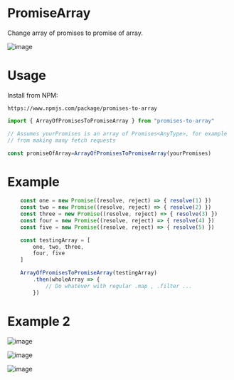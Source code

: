 # PromiseArray

Change array of promises to promise of array.

![image](https://user-images.githubusercontent.com/46705237/151892314-c92959f2-a350-4161-b8f4-02a9aff70281.png)

# Usage

Install from NPM:

```
https://www.npmjs.com/package/promises-to-array
```

```ts
import { ArrayOfPromisesToPromiseArray } from "promises-to-array"

// Assumes yourPromises is an array of Promises<AnyType>, for example
// from making many fetch requests

const promiseOfArray=ArrayOfPromisesToPromiseArray(yourPromises)
```

# Example
```ts
    const one = new Promise((resolve, reject) => { resolve(1) })
    const two = new Promise((resolve, reject) => { resolve(2) })
    const three = new Promise((resolve, reject) => { resolve(3) })
    const four = new Promise((resolve, reject) => { resolve(4) })
    const five = new Promise((resolve, reject) => { resolve(5) })

    const testingArray = [
        one, two, three,
        four, five
    ]

    ArrayOfPromisesToPromiseArray(testingArray)
        .then(wholeArray => {
            // Do whatever with regular .map , .filter ...
        })
```

# Example 2

![image](https://user-images.githubusercontent.com/46705237/151892960-d31d427a-2e10-4e03-8c27-ad0dba348813.png)

![image](https://user-images.githubusercontent.com/46705237/151892975-004d5b03-6f55-46d3-80c0-36defcc9901e.png)

![image](https://user-images.githubusercontent.com/46705237/151893009-718343cd-3dfb-48a3-8add-4500d3e5b11d.png)
